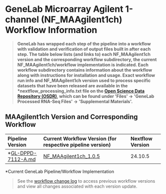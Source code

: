 # GeneLab Microarray Agilent 1-channel (NF_MAAgilent1ch) Workflow Information

> **GeneLab has wrapped each step of the pipeline into a workflow with validation and verification of output files built in after each step. The table below lists (and links to) each NF_MAAgilent1ch version and the corresponding workflow subdirectory, the current NF_MAAgilent1ch/workflow implementation is indicated. Each workflow subdirectory contains information about the workflow along with instructions for installation and usage. Exact workflow run info and NF_MAAgilent1ch version used to process specific datasets that have been released are available in the \*nextflow_processing_info.txt file on the [Open Science Data Repository (OSDR)](https://osdr.nasa.gov/bio/repo/), which can be found under 'Files' -> 'GeneLab Processed RNA-Seq Files' -> 'Supplemental Materials'.**  

## MAAgilent1ch Version and Corresponding Workflow

|Pipeline Version|Current Workflow Version (for respective pipeline version)|Nextflow Version|
|:---------------|:---------------------------------------------------------|:---------------|
|*[GL-DPPD-7112-A.md](../Pipeline_GL-DPPD-7112_Versions/GL-DPPD-7112-A.md)|[NF_MAAgilent1ch_1.0.5](NF_MAAgilent1ch)|24.10.5|

*Current GeneLab Pipeline/Workflow Implementation

> See the [workflow change log](NF_MAAgilent1ch/CHANGELOG.md) to access previous workflow versions and view all changes associated with each version update. 
